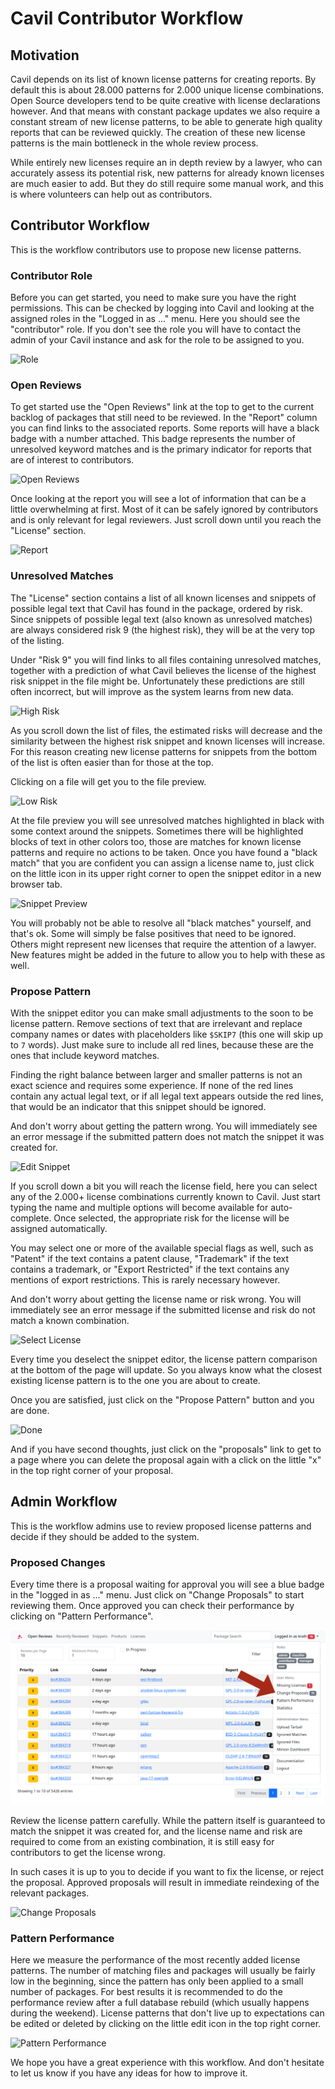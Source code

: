 # Cavil Contributor Workflow

## Motivation

Cavil depends on its list of known license patterns for creating reports. By default this is about 28.000 patterns for
2.000 unique license combinations. Open Source developers tend to be quite creative with license declarations however.
And that means with constant package updates we also require a constant stream of new license patterns, to be able to
generate high quality reports that can be reviewed quickly. The creation of these new license patterns is the main
bottleneck in the whole review process.

While entirely new licenses require an in depth review by a lawyer, who can accurately assess its potential risk, new
patterns for already known licenses are much easier to add. But they do still require some manual work, and this is
where volunteers can help out as contributors.

## Contributor Workflow

This is the workflow contributors use to propose new license patterns.

### Contributor Role

Before you can get started, you need to make sure you have the right permissions. This can be checked by logging into
Cavil and looking at the assigned roles in the "Logged in as ..." menu. Here you should see the "contributor" role. If
you don't see the role you will have to contact the admin of your Cavil instance and ask for the role to be assigned to
you.

![Role](images/contrib-1-role.png)

### Open Reviews

To get started use the "Open Reviews" link at the top to get to the current backlog of packages that still need to be
reviewed. In the "Report" column you can find links to the associated reports. Some reports will have a black badge
with a number attached. This badge represents the number of unresolved keyword matches and is the primary indicator for
reports that are of interest to contributors.

![Open Reviews](images/contrib-2-open-reviews.png)

Once looking at the report you will see a lot of information that can be a little overwhelming at first. Most of it can
be safely ignored by contributors and is only relevant for legal reviewers. Just scroll down until you reach the
"License" section.

![Report](images/contrib-3-report.png)

### Unresolved Matches

The "License" section contains a list of all known licenses and snippets of possible legal text that Cavil has found in
the package, ordered by risk. Since snippets of possible legal text (also known as unresolved matches) are always
considered risk 9 (the highest risk), they will be at the very top of the listing.

Under "Risk 9" you will find links to all files containing unresolved matches, together with a prediction of what Cavil
believes the license of the highest risk snippet in the file might be. Unfortunately these predictions are still often
incorrect, but will improve as the system learns from new data.

![High Risk](images/contrib-4-unresolved-matches.png)

As you scroll down the list of files, the estimated risks will decrease and the similarity between the highest risk
snippet and known licenses will increase. For this reason creating new license patterns for snippets from the bottom of
the list is often easier than for those at the top.

Clicking on a file will get you to the file preview.

![Low Risk](images/contrib-5-unresolved-matches-2.png)

At the file preview you will see unresolved matches highlighted in black with some context around the snippets.
Sometimes there will be highlighted blocks of text in other colors too, those are matches for known license patterns
and require no actions to be taken. Once you have found a "black match" that you are confident you can assign a license
name to, just click on the little icon in its upper right corner to open the snippet editor in a new browser tab.

![Snippet Preview](images/contrib-6-snippet-preview.png)

You will probably not be able to resolve all "black matches" yourself, and that's ok. Some will simply be false
positives that need to be ignored. Others might represent new licenses that require the attention of a lawyer. New
features might be added in the future to allow you to help with these as well.

### Propose Pattern

With the snippet editor you can make small adjustments to the soon to be license pattern. Remove sections of text that
are irrelevant and replace company names or dates with placeholders like `$SKIP7` (this one will skip up to `7` words).
Just make sure to include all red lines, because these are the ones that include keyword matches.

Finding the right balance between larger and smaller patterns is not an exact science and requires some experience. If
none of the red lines contain any actual legal text, or if all legal text appears outside the red lines, that would be
an indicator that this snippet should be ignored.

And don't worry about getting the pattern wrong. You will immediately see an error message if the submitted pattern
does not match the snippet it was created for.

![Edit Snippet](images/contrib-7-edit-snippet.png)

If you scroll down a bit you will reach the license field, here you can select any of the 2.000+ license combinations
currently known to Cavil. Just start typing the name and multiple options will become available for auto-complete. Once
selected, the appropriate risk for the license will be assigned automatically.

You may select one or more of the available special flags as well, such as "Patent" if the text contains a patent
clause, "Trademark" if the text contains a trademark, or "Export Restricted" if the text contains any mentions of
export restrictions. This is rarely necessary however.

And don't worry about getting the license name or risk wrong. You will immediately see an error message if the
submitted license and risk do not match a known combination.

![Select License](images/contrib-8-license.png)

Every time you deselect the snippet editor, the license pattern comparison at the bottom of the page will update.
So you always know what the closest existing license pattern is to the one you are about to create.

Once you are satisfied, just click on the "Propose Pattern" button and you are done.

![Done](images/contrib-9-done.png)

And if you have second thoughts, just click on the "proposals" link to get to a page where you can delete the proposal
again with a click on the little "x" in the top right corner of your proposal.

## Admin Workflow

This is the workflow admins use to review proposed license patterns and decide if they should be added to the system.

### Proposed Changes

Every time there is a proposal waiting for approval you will see a blue badge in the "logged in as ..." menu. Just
click on "Change Proposals" to start reviewing them. Once approved you can check their performance by clicking on
"Pattern Performance".

![Notification](images/contrib-admin-1-notification.png)

Review the license pattern carefully. While the pattern itself is guaranteed to match the snippet it was created for,
and the license name and risk are required to come from an existing combination, it is still easy for contributors to
get the license wrong.

In such cases it is up to you to decide if you want to fix the license, or reject the proposal. Approved proposals will
result in immediate reindexing of the relevant packages.

![Change Proposals](images/contrib-admin-2-proposals.png)

### Pattern Performance

Here we measure the performance of the most recently added license patterns. The number of matching files and packages
will usually be fairly low in the beginning, since the pattern has only been applied to a small number of packages. For
best results it is recommended to do the performance review after a full database rebuild (which usually happens during
the weekend). License patterns that don't live up to expectations can be edited or deleted by clicking on the little
edit icon in the top right corner.

![Pattern Performance](images/contrib-admin-3-pattern-performance.png)

We hope you have a great experience with this workflow. And don't hesitate to let us know if you have any ideas for how
to improve it.
